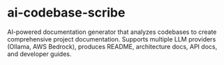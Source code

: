 # ai-codebase-scribe
AI-powered documentation generator that analyzes codebases to create comprehensive project documentation. Supports multiple LLM providers (Ollama, AWS Bedrock), produces README, architecture docs, API docs, and developer guides.
